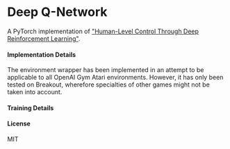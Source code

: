 # Deep Q-Network

A PyTorch implementation of ["Human-Level Control Through Deep Reinforcement Learning"](https://www.nature.com/articles/nature14236). 

#### Implementation Details
The environment wrapper has been implemented in an attempt to be applicable to all OpenAI Gym Atari environments. However, it has only been tested on Breakout, wherefore specialties of other games might not be taken into account. 

#### Training Details

#### License
MIT
